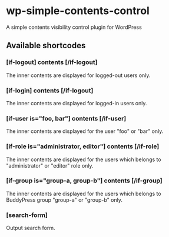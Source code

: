 # wp-simple-contents-control
A simple contents visibility control plugin for WordPress
## Available shortcodes
### [if-logout] contents [/if-logout]
The inner contents are displayed for logged-out users only.
### [if-login] contents [/if-logout]
The inner contents are displayed for logged-in users only.
### [if-user is="foo, bar"] contents [/if-user]
The inner contents are displayed for the user "foo" or "bar" only.
### [if-role is="administrator, editor"] contents [/if-role]
The inner contents are displayed for the users which belongs to "administrator" or "editor" role only.
### [if-group is="group-a, group-b"] contents [/if-group]
The inner contents are displayed for the users which belongs to BuddyPress group "group-a" or "group-b" only.
### [search-form]
Output search form.
